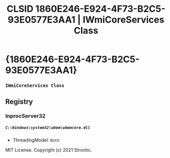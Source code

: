 ﻿---
title: "CLSID 1860E246-E924-4F73-B2C5-93E0577E3AA1 | IWmiCoreServices Class"
excerpt: What is COM-Object CLSID 1860E246-E924-4F73-B2C5-93E0577E3AA1?
---

# {1860E246-E924-4F73-B2C5-93E0577E3AA1}

### `IWmiCoreServices Class`

## Registry


### InprocServer32

##### `C:\Windows\system32\wbem\wbemcore.dll`
* ThreadingModel: `Both`

MIT License. Copyright (c) 2021 Strontic.


